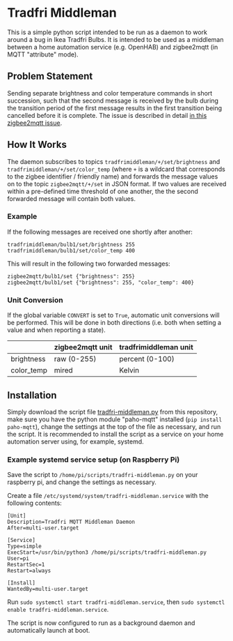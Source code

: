 # Tradfri Middleman
This is a simple python script intended to be run as a daemon to work around a bug in Ikea Tradfri Bulbs. It is
intended to be used as a middleman between a home automation service (e.g. OpenHAB) and zigbee2mqtt (in MQTT
"attribute" mode).

## Problem Statement
Sending separate brightness and color temperature commands in short succession, such that the second message
is received by the bulb during the transition period of the first message results in the first transition
being cancelled before it is complete. The issue is described in detail
[in this zigbee2mqtt issue](https://github.com/Koenkk/zigbee2mqtt/issues/1810).

## How It Works
The daemon subscribes to topics ``tradfrimiddleman/+/set/brightness`` and ``tradfrimiddleman/+/set/color_temp`` (where ``+``
is a wildcard that corresponds to the zigbee identifier / friendly name) and forwards the message values on to the topic
``zigbee2mqtt/+/set`` in JSON format. If two values are received within a pre-defined time threshold of one another, the
the second forwarded message will contain both values.

### Example
If the following messages are received one shortly after another:
```
tradfrimiddleman/bulb1/set/brightness 255
tradfrimiddleman/bulb1/set/color_temp 400
```
This will result in the following two forwarded messages:
```
zigbee2mqtt/bulb1/set {"brightness": 255}
zigbee2mqtt/bulb1/set {"brightness": 255, "color_temp": 400}
```

### Unit Conversion
If the global variable ``CONVERT`` is set to ``True``, automatic unit conversions will be performed. This will be done
in both directions (i.e. both when setting a value and when reporting a state).

|            | zigbee2mqtt unit | tradfrimiddleman unit |
|------------|------------------|-----------------------|
| brightness | raw (0-255)      | percent (0-100)       |
| color_temp | mired            | Kelvin                |

## Installation
Simply download the script file [tradfri-middleman.py](tradfri-middleman.py) from this repository, make sure you have
the python module "paho-mqtt" installed (``pip install paho-mqtt``), change the settings at the top of the file as
necessary, and run the script. It is recommended to install the script as a service on your home automation server
using, for example, systemd.

### Example systemd service setup (on Raspberry Pi)
Save the script to ``/home/pi/scripts/tradfri-middleman.py`` on your raspberry pi, and change the settings as necessary.

Create a file ``/etc/systemd/system/tradfri-middleman.service`` with the following contents:
```
[Unit]
Description=Tradfri MQTT Middleman Daemon
After=multi-user.target

[Service]
Type=simple
ExecStart=/usr/bin/python3 /home/pi/scripts/tradfri-middleman.py
User=pi
RestartSec=1
Restart=always

[Install]
WantedBy=multi-user.target
```

Run ``sudo systemctl start tradfri-middleman.service``, then ``sudo systemctl enable tradfri-middleman.service``.

The script is now configured to run as a background daemon and automatically launch at boot.